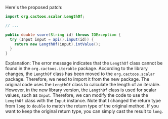 Here's the proposed patch:
```java
import org.cactoos.scalar.LengthOf;

// ...

public double score(String id) throws IOException {
  try (Input input = api().input(id)) {
    return new LengthOf(input).intValue();
  }
}
```
Explanation:
The error message indicates that the `LengthOf` class cannot be found in the `org.cactoos.iterable` package. According to the library changes, the `LengthOf` class has been moved to the `org.cactoos.scalar` package. Therefore, we need to import it from the new package.
The original code uses the `LengthOf` class to calculate the length of an iterable. However, in the new library version, the `LengthOf` class is used for scalar values, such as `Input`. Therefore, we can modify the code to use the `LengthOf` class with the `Input` instance.
Note that I changed the return type from `long` to `double` to match the return type of the original method. If you want to keep the original return type, you can simply cast the result to `long`.